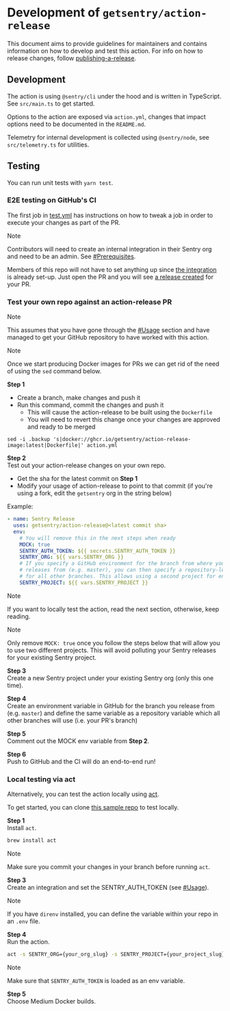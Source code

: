 # Development of `getsentry/action-release`

This document aims to provide guidelines for maintainers and contains information on how to develop and test this action.
For info on how to release changes, follow [publishing-a-release](publishing-a-release.md).

## Development

The action is using `@sentry/cli` under the hood and is written in TypeScript. See `src/main.ts` to get started.

Options to the action are exposed via `action.yml`, changes that impact options need to be documented in the `README.md`.

Telemetry for internal development is collected using `@sentry/node`, see `src/telemetry.ts` for utilities.

## Testing

You can run unit tests with `yarn test`.

### E2E testing on GitHub's CI

The first job in [test.yml](../.github/workflows/test.yml) has instructions on how to tweak a job in order to execute your changes as part of the PR.

> [!NOTE]  
> Contributors will need to create an internal integration in their Sentry org and need to be an admin.
> See [#Prerequisites](../README.md#prerequisites).

Members of this repo will not have to set anything up since [the integration](https://sentry-ecosystem.sentry.io/settings/developer-settings/end-to-end-action-release-integration-416eb2/) is already set-up. Just open the PR and you will see [a release created](https://sentry-ecosystem.sentry.io/releases/?project=4505075304693760) for your PR.

### Test your own repo against an action-release PR

> [!NOTE]
> This assumes that you have gone through the [#Usage](../README.md#usage) section and have managed to get your GitHub repository to have worked with this action.

> [!NOTE]
> Once we start producing Docker images for PRs we can get rid of the need of using the `sed` command below.

**Step 1**

- Create a branch, make changes and push it
- Run this command, commit the changes and push it
  - This will cause the action-release to be built using the `Dockerfile`
  - You will need to revert this change once your changes are approved and ready to be merged

```shell
sed -i .backup 's|docker://ghcr.io/getsentry/action-release-image:latest|Dockerfile|' action.yml
```

**Step 2**  
Test out your action-release changes on your own repo.

- Get the sha for the latest commit on **Step 1**
- Modify your usage of action-release to point to that commit (if you're using a fork, edit the `getsentry` org in the string below)

Example:

```yml
- name: Sentry Release
  uses: getsentry/action-release@<latest commit sha>
  env:
    # You will remove this in the next steps when ready
    MOCK: true
    SENTRY_AUTH_TOKEN: ${{ secrets.SENTRY_AUTH_TOKEN }}
    SENTRY_ORG: ${{ vars.SENTRY_ORG }}
    # If you specify a GitHub environment for the branch from where you create
    # releases from (e.g. master), you can then specify a repository-level variable
    # for all other branches. This allows using a second project for end-to-end testing
    SENTRY_PROJECT: ${{ vars.SENTRY_PROJECT }}
```

> [!NOTE]
> If you want to locally test the action, read the next section, otherwise, keep reading.

> [!NOTE]
> Only remove `MOCK: true` once you follow the steps below that will allow you to use two different projects. This will avoid polluting your Sentry releases for your existing Sentry project.

**Step 3**  
Create a new Sentry project under your existing Sentry org (only this one time).

**Step 4**  
Create an environment variable in GitHub for the branch you release from (e.g. `master`) and define the same variable as a repository variable which all other branches will use (i.e. your PR's branch)

**Step 5**  
Comment out the MOCK env variable from **Step 2**.

**Step 6**  
Push to GitHub and the CI will do an end-to-end run!

### Local testing via act

Alternatively, you can test the action locally using [act](https://github.com/nektos/act).

To get started, you can clone [this sample repo](https://github.com/scefali/github-actions-react/blob/master/.github/workflows/deploy.yml) to test locally.

**Step 1**  
Install `act`.

```bash
brew install act
```

> [!NOTE]
> Make sure you commit your changes in your branch before running `act`.

**Step 3**  
Create an integration and set the SENTRY_AUTH_TOKEN (see [#Usage](../README.md#usage)).

> [!NOTE]
> If you have `direnv` installed, you can define the variable within your repo in an `.env` file.

**Step 4**  
Run the action.

```bash
act -s SENTRY_ORG={your_org_slug} -s SENTRY_PROJECT={your_project_slug}
```

> [!NOTE]
> Make sure that `SENTRY_AUTH_TOKEN` is loaded as an env variable.

**Step 5**  
Choose Medium Docker builds.
